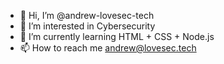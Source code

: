 - 👋 Hi, I’m @andrew-lovesec-tech
- 👀 I’m interested in Cybersecurity
- 🌱 I’m currently learning HTML + CSS + Node.js
- 📫 How to reach me andrew@lovesec.tech

<!---
andrew-lovesec-tech/andrew-lovesec-tech is a ✨ special ✨ repository because its `README.md` (this file) appears on your GitHub profile.
You can click the Preview link to take a look at your changes.
--->
